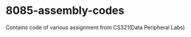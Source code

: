 8085-assembly-codes
===================

Contains code of various assignment from CS321(Data Peripheral Labs)
